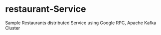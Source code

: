 # restaurant-Service
Sample Restaurants distributed Service  using Google RPC, Apache Kafka Cluster 
